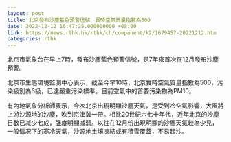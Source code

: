 ```yaml
---
layout: post
title: 北京發布沙塵藍色預警信號　實時空氣質量指數為500
date: 2022-12-12 16:47:25.000000000 +08:00
link: https://news.rthk.hk/rthk/ch/component/k2/1679457-20221212.htm
categories: rthk
---
```


北京市氣象台在早上7時，發布沙塵藍色預警信號，是7年來首次在12月發布沙塵預警。

北京市生態環境監測中心表示，截至今早10時，北京實時空氣質量指數為500，污染級別為6級，已達嚴重污染標準。目前空氣中的首要污染物為PM10。

有內地氣象分析師表示，今次北京出現明顯沙塵天氣，是受到冷空氣影響，大風將上游沙源地的沙塵，吹到京津冀一帶。相比20世紀六七十年代，近年北京的沙塵日數已减少七成，强度明顯减弱。以往在12月份出現明顯的沙塵天氣較為少見，一般情况下的寒冷天氣，沙源地土壤凍結或有積雪覆蓋，不易起沙。
